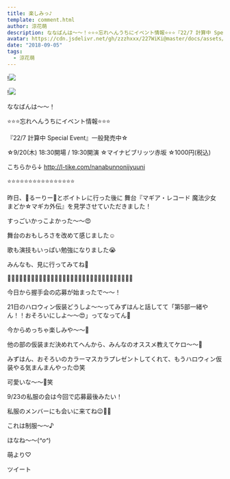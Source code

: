 ```yaml
---
title: 楽しみっ♪
template: comment.html
author: 涼花萌
description: ななばんは〜〜！⭐️⭐️⭐️忘れへんうちにイベント情報⭐️⭐️⭐️『22/7 計算中 Special Event』一般発売中☆☆9/20(木) 18:30開場 / 19:30開演☆マイナビブリッツ赤坂☆1000円(税...
avatar: https://cdn.jsdelivr.net/gh/zzzhxxx/227WiKi@master/docs/assets/photo/avatar/moe.jpg
date: "2018-09-05"
tags:
  - 涼花萌
---
```


!![](https://cdn.jsdelivr.net/gh/227WiKi/227WiKi-image@master/blog-image/moe-2018-09-05_1.jpg)

!![](https://cdn.jsdelivr.net/gh/227WiKi/227WiKi-image@master/blog-image/moe-2018-09-05_2.jpg)







ななばんは〜〜！






⭐️⭐️⭐️忘れへんうちにイベント情報⭐️⭐️⭐️



『22/7 計算中 Special Event』一般発売中☆

☆9/20(木) 18:30開場 / 19:30開演
☆マイナビブリッツ赤坂
☆1000円(税込)



こちらから↓
http://l-tike.com/nanabunnonijyuuni



⭐️⭐️⭐️⭐️⭐️⭐️⭐️⭐️⭐️⭐️⭐️⭐️⭐️⭐️⭐️⭐️











昨日、🐸るーりー🐸とボイトレに行った後に
舞台『マギア・レコード 魔法少女 まどか☆マギカ外伝』を見学させていただきました！







すっごいかっこよかった〜〜😍





舞台のおもしろさを改めて感じました☺️





歌も演技もいっぱい勉強になりました😭






みんなも、見に行ってみてね💓



















🙌🏻🙌🏻🙌🏻🙌🏻🙌🏻🙌🏻🙌🏻🙌🏻🙌🏻🙌🏻🙌🏻🙌🏻🙌🏻🙌🏻🙌🏻🙌🏻




今日から握手会の応募が始まったで〜〜！





21日のハロウィン仮装どうしよ〜〜ってみずはんと話してて「第5部一緒やん！！おそろいにしよ〜〜😍」ってなってん💓




今からめっちゃ楽しみや〜〜💓





他の部の仮装まだ決めれてへんから、みんなのオススメ教えてケロ〜〜🐸






みずはん、おそろいのカラーマスカラプレゼントしてくれて、もうハロウィン仮装やる気まんまんやった😍笑



可愛いな〜〜💓笑








9/23の私服の会は今回で応募最後みたい！





私服のメンバーにも会いに来てね😉💓💓








これは制服〜〜♪











ほなね〜〜(*^o^*)




萌より♡


ツイート



